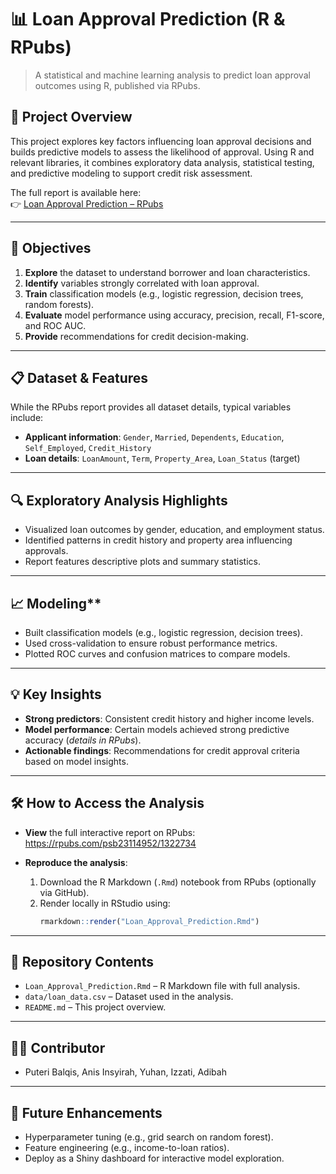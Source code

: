 # 📊 Loan Approval Prediction (R & RPubs)

> A statistical and machine learning analysis to predict loan approval outcomes using R, published via RPubs.

## 🧠 Project Overview

This project explores key factors influencing loan approval decisions and builds predictive models to assess the likelihood of approval. Using R and relevant libraries, it combines exploratory data analysis, statistical testing, and predictive modeling to support credit risk assessment.

The full report is available here:  
👉 [Loan Approval Prediction – RPubs](https://rpubs.com/psb23114952/1322734)

---

## 🎯 Objectives

1. **Explore** the dataset to understand borrower and loan characteristics.
2. **Identify** variables strongly correlated with loan approval.
3. **Train** classification models (e.g., logistic regression, decision trees, random forests).
4. **Evaluate** model performance using accuracy, precision, recall, F1-score, and ROC AUC.
5. **Provide** recommendations for credit decision-making.

---

## 📋 Dataset & Features

While the RPubs report provides all dataset details, typical variables include:

- **Applicant information**: `Gender`, `Married`, `Dependents`, `Education`, `Self_Employed`, `Credit_History`
- **Loan details**: `LoanAmount`, `Term`, `Property_Area`, `Loan_Status` (target)

---

## 🔍 Exploratory Analysis Highlights

- Visualized loan outcomes by gender, education, and employment status.
- Identified patterns in credit history and property area influencing approvals.
- Report features descriptive plots and summary statistics.

---

## 📈 Modeling**

- Built classification models (e.g., logistic regression, decision trees).
- Used cross-validation to ensure robust performance metrics.
- Plotted ROC curves and confusion matrices to compare models.

---

## 💡 Key Insights

- **Strong predictors**: Consistent credit history and higher income levels.
- **Model performance**: Certain models achieved strong predictive accuracy (*details in RPubs*).
- **Actionable findings**: Recommendations for credit approval criteria based on model insights.

---

## 🛠️ How to Access the Analysis

- **View** the full interactive report on RPubs:  
  https://rpubs.com/psb23114952/1322734

- **Reproduce the analysis**:
  1. Download the R Markdown (`.Rmd`) notebook from RPubs (optionally via GitHub).
  2. Render locally in RStudio using:
     ```r
     rmarkdown::render("Loan_Approval_Prediction.Rmd")
     ```

---

## 📁 Repository Contents

- `Loan_Approval_Prediction.Rmd` – R Markdown file with full analysis.
- `data/loan_data.csv` – Dataset used in the analysis.
- `README.md` – This project overview.

---

## 👩‍💻 Contributor

- Puteri Balqis, Anis Insyirah, Yuhan, Izzati, Adibah

---

## 📌 Future Enhancements

- Hyperparameter tuning (e.g., grid search on random forest).
- Feature engineering (e.g., income-to-loan ratios).
- Deploy as a Shiny dashboard for interactive model exploration.
